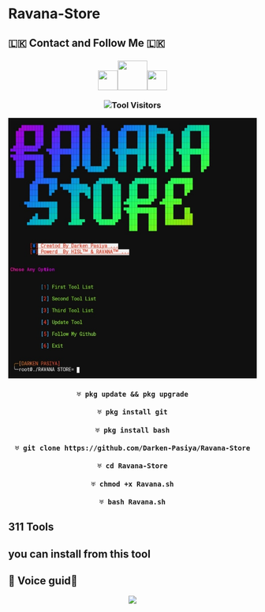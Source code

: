 # Ravana-Store

## 🇱🇰 Contact and Follow Me 🇱🇰

<p><h3 align="center"><a href="http://wa.me/94782002997"><img src="PicsArt_04-10-02.10.09.png" width="40" height="40"></a><a href="https://github.com/Darken-Pasiya"><img src="git.png" width="60" height="60"></a><a href="https://t.me/DarkenPasiya"><img src="PicsArt_05-11-05.58.55.png" width="40" height="40"></a></p>

![Tool Visitors](https://visitor-badge.glitch.me/badge?page_id=Darken-Pasiya/Ravana-Store&left_color=blueviolet&right_color=brightgreen)

<p align="center"><img src="https://github.com/Darken-Pasiya/Files/blob/main/Screenshot_20211021_094302.jpg" alt="Bt">

`♅ pkg update && pkg upgrade`

`♅ pkg install git`

`♅ pkg install bash`

`♅ git clone https://github.com/Darken-Pasiya/Ravana-Store`

`♅ cd Ravana-Store`

`♅ chmod +x Ravana.sh`

`♅ bash Ravana.sh`

## 311 Tools 

## you can install from this tool

## 🎵 Voice guid🎵

<p align="center">
  <img src="https://readme-typing-svg.herokuapp.com/?color=%23BA00FF&lines=🄷🄴🄻🄻🄾+,;𝗶+𝗮𝗺+𝕯𝖆𝖗𝖐𝖊𝖓+𝕻𝖆𝖘𝖎𝖞𝖆;𝗦𝗶𝗺𝗽𝗹𝗲+𝗣𝗹𝘂𝗴𝗶𝗻;𝗔𝗻𝗱;𝗧𝗼𝗼𝗹+𝗗𝗲𝘃𝗲𝗹𝗼𝗽𝗲𝗿+🛠😎&font=Fira%20Code&center=true&width=250&height=50">

